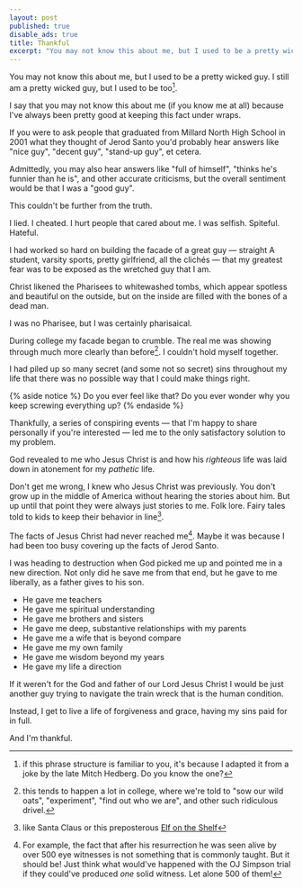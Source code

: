 ```yaml
---
layout: post
published: true
disable_ads: true
title: Thankful
excerpt: "You may not know this about me, but I used to be a pretty wicked guy."
---
```


You may not know this about me, but I used to be a pretty wicked guy. I still am a pretty wicked guy, but I used to be too[^1].

I say that you may not know this about me (if you know me at all) because I've always been pretty good at keeping this fact under wraps.

If you were to ask people that graduated from Millard North High School in 2001 what they thought of Jerod Santo you'd probably hear answers like "nice guy", "decent guy", "stand-up guy", et cetera.

Admittedly, you may also hear answers like "full of himself", "thinks he's funnier than he is", and other accurate criticisms, but the overall sentiment would be that I was a "good guy".

This couldn't be further from the truth.

I lied. I cheated. I hurt people that cared about me. I was selfish. Spiteful. Hateful.

I had worked so hard on building the facade of a great guy &mdash; straight A student, varsity sports, pretty girlfriend, all the clich&eacute;s &mdash; that my greatest fear was to be exposed as the wretched guy that I am.

Christ likened the Pharisees to whitewashed tombs, which appear spotless and beautiful on the outside, but on the inside are filled with the bones of a dead man.

I was no Pharisee, but I was certainly pharisaical.

During college my facade began to crumble. The real me was showing through much more clearly than before[^2]. I couldn't hold myself together.

I had piled up so many secret (and some not so secret) sins throughout my life that there was no possible way that I could make things right.

{% aside notice %}
Do you ever feel like that? Do you ever wonder why you keep screwing everything up?
{% endaside %}

Thankfully, a series of conspiring events &mdash; that I'm happy to share personally if you're interested &mdash; led me to the only satisfactory solution to my problem.

God revealed to me who Jesus Christ is and how his *righteous* life was laid down in atonement for my *pathetic* life.

Don't get me wrong, I knew who Jesus Christ was previously. You don't grow up in the middle of America without hearing the stories about him. But up until that point they were always just stories to me. Folk lore. Fairy tales told to kids to keep their behavior in line[^3].

The facts of Jesus Christ had never reached me[^4]. Maybe it was because I had been too busy covering up the facts of Jerod Santo.

I was heading to destruction when God picked me up and pointed me in a new direction. Not only did he save me from that end, but he gave to me liberally, as a father gives to his son.

* He gave me teachers
* He gave me spiritual understanding
* He gave me brothers and sisters
* He gave me deep, substantive relationships with my parents
* He gave me a wife that is beyond compare
* He gave me my own family
* He gave me wisdom beyond my years
* He gave my life a direction

If it weren't for the God and father of our Lord Jesus Christ I would be just another guy trying to navigate the train wreck that is the human condition.

Instead, I get to live a life of forgiveness and grace, having my sins paid for in full.

And I'm thankful.


[^1]: if this phrase structure is familiar to you, it's because I adapted it from a joke by the late Mitch Hedberg. Do you know the one?

[^2]: this tends to happen a lot in college, where we're told to "sow our wild oats", "experiment", "find out who we are", and other such ridiculous drivel.

[^3]: like Santa Claus or this preposterous [Elf on the Shelf](http://en.wikipedia.org/wiki/The_Elf_on_the_Shelf)

[^4]: For example, the fact that after his resurrection he was seen alive by over 500 eye witnesses is not something that is commonly taught. But it should be! Just think what would've happened with the OJ Simpson trial if they could've produced *one* solid witness. Let alone 500 of them!

